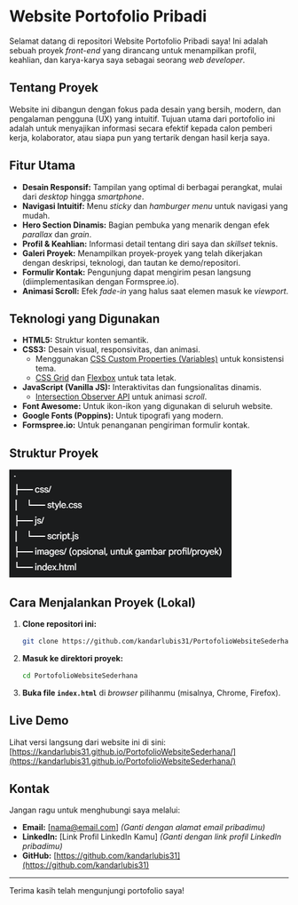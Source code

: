 # Website Portofolio Pribadi

Selamat datang di repositori Website Portofolio Pribadi saya! Ini adalah sebuah proyek *front-end* yang dirancang untuk menampilkan profil, keahlian, dan karya-karya saya sebagai seorang *web developer*.

## Tentang Proyek

Website ini dibangun dengan fokus pada desain yang bersih, modern, dan pengalaman pengguna (UX) yang intuitif. Tujuan utama dari portofolio ini adalah untuk menyajikan informasi secara efektif kepada calon pemberi kerja, kolaborator, atau siapa pun yang tertarik dengan hasil kerja saya.

## Fitur Utama

* **Desain Responsif:** Tampilan yang optimal di berbagai perangkat, mulai dari *desktop* hingga *smartphone*.
* **Navigasi Intuitif:** Menu *sticky* dan *hamburger menu* untuk navigasi yang mudah.
* **Hero Section Dinamis:** Bagian pembuka yang menarik dengan efek *parallax* dan *grain*.
* **Profil & Keahlian:** Informasi detail tentang diri saya dan *skillset* teknis.
* **Galeri Proyek:** Menampilkan proyek-proyek yang telah dikerjakan dengan deskripsi, teknologi, dan tautan ke demo/repositori.
* **Formulir Kontak:** Pengunjung dapat mengirim pesan langsung (diimplementasikan dengan Formspree.io).
* **Animasi Scroll:** Efek *fade-in* yang halus saat elemen masuk ke *viewport*.

## Teknologi yang Digunakan

* **HTML5:** Struktur konten semantik.
* **CSS3:** Desain visual, responsivitas, dan animasi.
    * Menggunakan [CSS Custom Properties (Variables)](https://developer.mozilla.org/en-US/docs/Web/CSS/Using_CSS_custom_properties) untuk konsistensi tema.
    * [CSS Grid](https://developer.mozilla.org/en-US/docs/Web/CSS/CSS_Grid_Layout) dan [Flexbox](https://developer.mozilla.org/en-US/docs/Web/CSS/CSS_Flexible_Box_Layout/Basic_Concepts) untuk tata letak.
* **JavaScript (Vanilla JS):** Interaktivitas dan fungsionalitas dinamis.
    * [Intersection Observer API](https://developer.mozilla.org/en-US/docs/Web/API/Intersection_Observer_API) untuk animasi *scroll*.
* **Font Awesome:** Untuk ikon-ikon yang digunakan di seluruh website.
* **Google Fonts (Poppins):** Untuk tipografi yang modern.
* **Formspree.io:** Untuk penanganan pengiriman formulir kontak.

## Struktur Proyek
![alt text](image.png)

## Cara Menjalankan Proyek (Lokal)

1.  **Clone repositori ini:**
    ```bash
    git clone https://github.com/kandarlubis31/PortofolioWebsiteSederhana.git
    ```
2.  **Masuk ke direktori proyek:**
    ```bash
    cd PortofolioWebsiteSederhana
    ```
3.  **Buka file `index.html`** di *browser* pilihanmu (misalnya, Chrome, Firefox).

## Live Demo

Lihat versi langsung dari website ini di sini:
[https://kandarlubis31.github.io/PortofolioWebsiteSederhana/](https://kandarlubis31.github.io/PortofolioWebsiteSederhana/)

## Kontak

Jangan ragu untuk menghubungi saya melalui:

* **Email:** [nama@email.com] *(Ganti dengan alamat email pribadimu)*
* **LinkedIn:** [Link Profil LinkedIn Kamu] *(Ganti dengan link profil LinkedIn pribadimu)*
* **GitHub:** [https://github.com/kandarlubis31](https://github.com/kandarlubis31)

---

Terima kasih telah mengunjungi portofolio saya!





